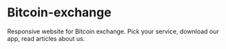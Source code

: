 # Bitcoin-exchange
Responsive website for Bitcoin exchange. Pick your service, download our app, read articles about us.
